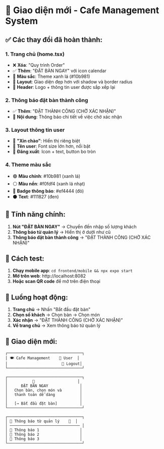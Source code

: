 # 🎨 Giao diện mới - Cafe Management System

## ✅ **Các thay đổi đã hoàn thành:**

### 1. **Trang chủ (home.tsx)**
- ❌ **Xóa**: "Quy trình Order" 
- ✅ **Thêm**: "ĐẶT BÀN NGAY" với icon calendar
- 🎨 **Màu sắc**: Theme xanh lá (#10b981)
- 📱 **Layout**: Giao diện đẹp hơn với shadow và border radius
- 👤 **Header**: Logo + thông tin user được sắp xếp lại

### 2. **Thông báo đặt bàn thành công**
- ✅ **Thêm**: "ĐẶT THÀNH CÔNG (CHỜ XÁC NHẬN)"
- 📝 **Nội dung**: Thông báo chi tiết về việc chờ xác nhận

### 3. **Layout thông tin user**
- 👋 **"Xin chào"**: Hiển thị riêng biệt
- 👤 **Tên user**: Font size lớn hơn, nổi bật
- 🚪 **Đăng xuất**: Icon + text, button bo tròn

### 4. **Theme màu sắc**
- 🟢 **Màu chính**: #10b981 (xanh lá)
- ⚪ **Màu nền**: #f0fdf4 (xanh lá nhạt)
- 🔴 **Badge thông báo**: #ef4444 (đỏ)
- ⚫ **Text**: #111827 (đen)

## 🎯 **Tính năng chính:**

1. **Nút "ĐẶT BÀN NGAY"** → Chuyển đến nhập số lượng khách
2. **Thông báo từ quản lý** → Hiển thị ở dưới như cũ
3. **Thông báo đặt bàn thành công** → "ĐẶT THÀNH CÔNG (CHỜ XÁC NHẬN)"

## 📱 **Cách test:**

1. **Chạy mobile app**: `cd frontend/mobile && npx expo start`
2. **Mở trên web**: http://localhost:8082
3. **Hoặc scan QR code** để mở trên điện thoại

## 🔄 **Luồng hoạt động:**

1. **Trang chủ** → Nhấn "Bắt đầu đặt bàn"
2. **Chọn số khách** → Chọn bàn → Chọn món
3. **Xác nhận** → "ĐẶT THÀNH CÔNG (CHỜ XÁC NHẬN)"
4. **Về trang chủ** → Xem thông báo từ quản lý

## 🎨 **Giao diện mới:**

```
┌─────────────────────────────────┐
│ 🍽️ Cafe Management    👤 User  │
│                        🚪 Logout│
└─────────────────────────────────┘

┌─────────────────────────────────┐
│           📅                   │
│      ĐẶT BÀN NGAY              │
│   Chọn bàn, chọn món và        │
│   thanh toán dễ dàng           │
│                                │
│   [→ Bắt đầu đặt bàn]          │
└─────────────────────────────────┘

┌─────────────────────────────────┐
│ 🔔 Thông báo từ quản lý    🔄  │
│ ─────────────────────────────── │
│ 📱 Thông báo 1                  │
│ 📱 Thông báo 2                  │
│ 📱 Thông báo 3                  │
└─────────────────────────────────┘
```
